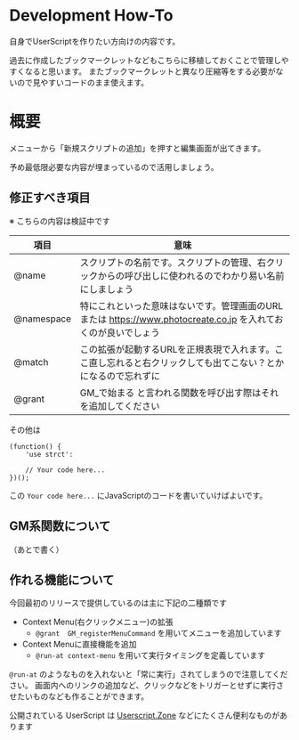 # Development How-To

自身でUserScriptを作りたい方向けの内容です。

過去に作成したブックマークレットなどもこちらに移植しておくことで管理しやすくなると思います。
またブックマークレットと異なり圧縮等をする必要がないので見やすいコードのまま使えます。

# 概要

メニューから「新規スクリプトの追加」を押すと編集画面が出てきます。

予め最低限必要な内容が埋まっているので活用しましょう。

## 修正すべき項目

※ こちらの内容は検証中です

|項目|意味|
|----|----|
|@name|スクリプトの名前です。スクリプトの管理、右クリックからの呼び出しに使われるのでわかり易い名前にしましょう|
|@namespace|特にこれといった意味はないです。管理画面のURLまたは https://www.photocreate.co.jp を入れておくのが良いでしょう|
|@match|この拡張が起動するURLを正規表現で入れます。ここ直し忘れると右クリックしても出てこない？とかになるので忘れずに|
|@grant|GM_で始まる と言われる関数を呼び出す際はそれを追加してください|

その他は

```
(function() {
    'use strct':

    // Your code here...
})();
```

この `Your code here...` にJavaScriptのコードを書いていけばよいです。

## GM系関数について

（あとで書く）

## 作れる機能について

今回最初のリリースで提供しているのは主に下記の二種類です

- Context Menu(右クリックメニュー)の拡張
    - `@grant  GM_registerMenuCommand` を用いてメニューを追加しています
- Context Menuに直接機能を追加
    - `@run-at context-menu` を用いて実行タイミングを定義しています

`@run-at` のようなものを入れないと「常に実行」されてしまうので注意してください。
画面内へのリンクの追加など、クリックなどをトリガーとせずに実行させたいものなども作ることができます。

公開されている UserScript は [Userscript.Zone](https://www.userscript.zone/?utm_source=tm.net&utm_medium=scripts) などにたくさん便利なものがあります



